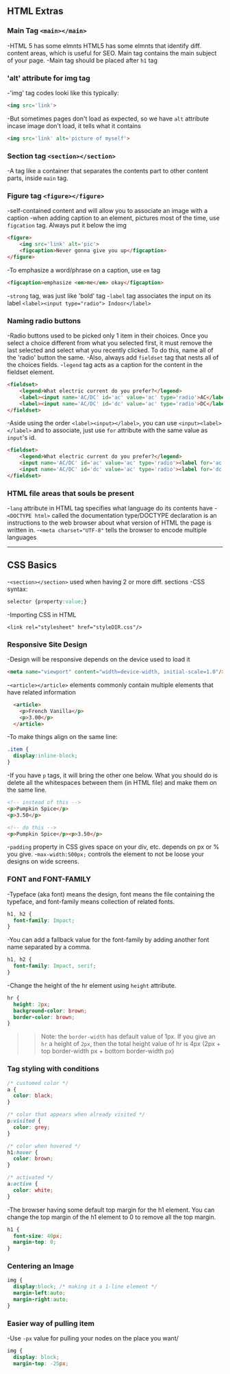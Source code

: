 ## HTML Extras
### Main Tag `<main></main>`
-HTML 5 has some elmnts HTML5 has some elmnts that identify diff. content areas, which is useful for SEO. Main tag contains the main subject of your page.
-Main tag should be placed after `h1` tag

### 'alt' attribute for img tag
-'img' tag codes looki like this typically:
```html
<img src='link'>
```
-But sometimes pages don't load as expected, so we have `alt` attribute incase image don't load, it tells what it contains
```html
<img src='link' alt='picture of myself'>
```

### Section tag `<section></section>`
-A tag like a container that separates the contents part to other content parts, inside `main` tag.

### Figure tag `<figure></figure>`
-self-contained content and will allow you to associate an image with a caption
-when adding caption to an element, pictures most of the time, use `figcation` tag. Always put it below the img
```html
<figure>
	<img src='link' alt='pic'>
	<figcaption>Never gonna give you up</figcaption>
</figure>
```
-To emphasize a word/phrase on a caption, use `em` tag 
```html
<figcaption>emphasize <em>me</em> okay</figcaption>
```
-`strong` tag, was just like 'bold' tag
-`label` tag associates the input on its label `<label><input type="radio"> Indoor</label>`

### Naming radio buttons
-Radio buttons used to be picked only 1 item in their choices. Once you select a choice different from what you selected first, it must remove the last selected and select what you recently clicked. To do this, name all of the 'radio' button the same.
-Also, always add `fieldset` tag that nests all of the choices fields.
-`legend` tag acts as a caption for the content in the fieldset element.
```html
<fieldset>
	<legend>What electric current do you prefer?</legend>
	<label><input name='AC/DC' id='ac' value='ac' type='radio'>AC</label>
	<label><input name='AC/DC' id='dc' value='ac' type='radio'>DC</label>
</fieldset>
```
-Aside using the order `<label><input></label>`, you can use `<input><label></label>` and to associate, just use `for` attribute with the same value as `input`'s id.
```html
<fieldset>
	<legend>What electric current do you prefer?</legend>
	<input name='AC/DC' id='ac' value='ac' type='radio'><label for='ac'>AC</label>
	<input name='AC/DC' id='dc' value='ac' type='radio'><label for='dc'>DC</label>
</fieldset>
```

### HTML file areas that souls be present
-`lang` attribute in HTML tag specifies what language do its contents have
-`<DOCTYPE html>` called the documentation type/DOCTYPE declaration is an instructions to the web browser about what version of HTML the page is written in.
-`<meta charset="UTF-8"` tells the browser to encode multiple languages

***

## CSS Basics
-`<section></section>` used when having  2 or more diff. sections
-CSS syntax:
```css
selector {property:value;}
``` 
-Importing CSS in HTML
```hmtl
<link rel="stylesheet" href="styleDIR.css"/>
```

### Responsive Site Design
-Design will be responsive depends on the device used to load it
```html
<meta name="viewport" content="width=device-width, initial-scale=1.0"/>
```
-`<article></article>` elements commonly contain multiple elements that have related information
```html
  <article>
    <p>French Vanilla</p>
    <p>3.00</p>
  </article>
```
-To make things align on the same line:
```css
.item {
  display:inline-block;
}
```
-If you have `p` tags, it will bring the other one below. What you should do is delete all the whitespaces between them (in HTML file) and make them on the same line.
```html
<!-- instead of this -->
<p>Pumpkin Spice</p>
<p>3.50</p>

<!-- do this -->
<p>Pumpkin Spice</p><p>3.50</p>
```
-`padding` property in CSS gives space on your div, etc. depends on px or % you give.
-`max-width:500px;` controls the element to not be loose your designs on wide screens.

### FONT and FONT-FAMILY
-Typeface (aka font) means the design, font means the file containing the typeface, and font-family means collection of related fonts. 
```css
h1, h2 {
  font-family: Impact;
}
```
-You can add a fallback value for the font-family by adding another font name separated by a comma.
```css
h1, h2 {
  font-family: Impact, serif;
}
```
-Change the height of the hr element using `height` attribute.
```css
hr {
  height: 2px;
  background-color: brown;
  border-color: brown;
}
```
>> Note: the `border-width` has default value of 1px. If you give an `hr` a height of `2px`, then the total height value of hr is 4px (2px + top border-width px + bottom border-width px)

### Tag styling with conditions
```css
/* customed color */
a {
  color: black;
}

/* color that appears when already visited */
p:visited {
  color: grey;
}

/* color when hovered */
h1:hover {
  color: brown;
}

/* activated */
a:active {
  color: white;
}
```
-The browser having some default top margin for the h1 element. You can change the top margin of the h1 element to 0 to remove all the top margin.
```css
h1 {
  font-size: 40px;
  margin-top: 0;
}
```
### Centering an Image
```css
img {
  display:block; /* making it a 1-line element */
  margin-left:auto;
  margin-right:auto;
}
```

### Easier way of pulling item
-Use `-px` value for pulling your nodes on the place you want/
```css
img {
  display: block;
  margin-top: -25px;
```
